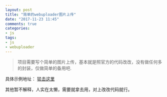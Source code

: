 ```yaml
---
layout: post
title: "简单的webuploader图片上传"
date: "2017-11-23 11:45"
comments: true
categories:
- js
tags:
- js
- webuploader
---
```


> 项目需要写个简单的图片上传，基本就是照官方的代码改改，没有做任何多的封装，仅做简单的备用吧.

具体示例地址： [猛击这里](/my/webuploader/index.html)

其他暂不解释，人实在太懒，需要就拿去用，对上改改代码就行。